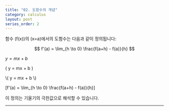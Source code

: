 ```yaml
---
title: "02. 도함수의 개념"
category: calculus
layout: post
series_order: 2
---
```


함수 \(f(x)\)의 \(x=a\)에서의 도함수는 다음과 같이 정의됩니다:

$$
f'(a) = \lim_{h \to 0} \frac{f(a+h) - f(a)}{h}
$$

$y = mx + b$

\( y = mx + b \)

\\( y = mx + b \\)

\[f'(a) = \lim_{h \to 0} \frac{f(a+h) - f(a)}{h}\]

이 정의는 기울기의 극한값으로 해석할 수 있습니다.

---
